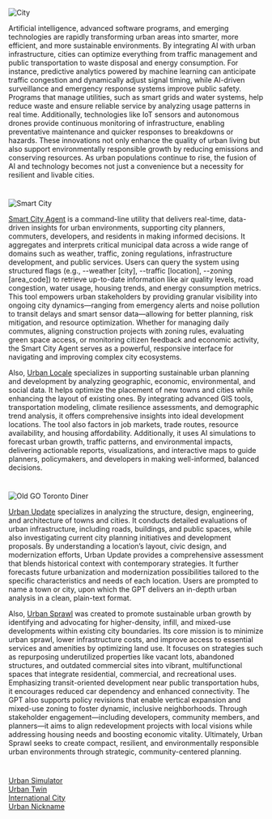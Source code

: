![City](https://github.com/user-attachments/assets/15eae9a4-3578-46b9-9023-bbefcc36cb72)

Artificial intelligence, advanced software programs, and emerging technologies are rapidly transforming urban areas into smarter, more efficient, and more sustainable environments. By integrating AI with urban infrastructure, cities can optimize everything from traffic management and public transportation to waste disposal and energy consumption. For instance, predictive analytics powered by machine learning can anticipate traffic congestion and dynamically adjust signal timing, while AI-driven surveillance and emergency response systems improve public safety. Programs that manage utilities, such as smart grids and water systems, help reduce waste and ensure reliable service by analyzing usage patterns in real time. Additionally, technologies like IoT sensors and autonomous drones provide continuous monitoring of infrastructure, enabling preventative maintenance and quicker responses to breakdowns or hazards. These innovations not only enhance the quality of urban living but also support environmentally responsible growth by reducing emissions and conserving resources. As urban populations continue to rise, the fusion of AI and technology becomes not just a convenience but a necessity for resilient and livable cities.

#

![Smart City](https://github.com/user-attachments/assets/cd469d73-70b1-4869-90ec-cd3bfc2886a9)

[Smart City Agent](https://chatgpt.com/g/g-683ada1cfadc8191ade94bb1b9da7dd5-smart-city-agent) is a command-line utility that delivers real-time, data-driven insights for urban environments, supporting city planners, commuters, developers, and residents in making informed decisions. It aggregates and interprets critical municipal data across a wide range of domains such as weather, traffic, zoning regulations, infrastructure development, and public services. Users can query the system using structured flags (e.g., --weather [city], --traffic [location], --zoning [area_code]) to retrieve up-to-date information like air quality levels, road congestion, water usage, housing trends, and energy consumption metrics. This tool empowers urban stakeholders by providing granular visibility into ongoing city dynamics—ranging from emergency alerts and noise pollution to transit delays and smart sensor data—allowing for better planning, risk mitigation, and resource optimization. Whether for managing daily commutes, aligning construction projects with zoning rules, evaluating green space access, or monitoring citizen feedback and economic activity, the Smart City Agent serves as a powerful, responsive interface for navigating and improving complex city ecosystems.

Also, [Urban Locale](https://chatgpt.com/g/g-67b361d827c88191850b551883a31294-urban-locale) specializes in supporting sustainable urban planning and development by analyzing geographic, economic, environmental, and social data. It helps optimize the placement of new towns and cities while enhancing the layout of existing ones. By integrating advanced GIS tools, transportation modeling, climate resilience assessments, and demographic trend analysis, it offers comprehensive insights into ideal development locations. The tool also factors in job markets, trade routes, resource availability, and housing affordability. Additionally, it uses AI simulations to forecast urban growth, traffic patterns, and environmental impacts, delivering actionable reports, visualizations, and interactive maps to guide planners, policymakers, and developers in making well-informed, balanced decisions. 

#

![Old GO Toronto Diner](https://github.com/user-attachments/assets/13110373-d70f-4b1b-b651-f13c68d8ae52)

[Urban Update](https://chatgpt.com/g/g-87Dl1RabQ-urban-update) specializes in analyzing the structure, design, engineering, and architecture of towns and cities. It conducts detailed evaluations of urban infrastructure, including roads, buildings, and public spaces, while also investigating current city planning initiatives and development proposals. By understanding a location’s layout, civic design, and modernization efforts, Urban Update provides a comprehensive assessment that blends historical context with contemporary strategies. It further forecasts future urbanization and modernization possibilities tailored to the specific characteristics and needs of each location. Users are prompted to name a town or city, upon which the GPT delivers an in-depth urban analysis in a clean, plain-text format.

Also, [Urban Sprawl](https://chatgpt.com/g/g-6771588084a481919d7cfdcad767828b-urban-sprawl) was created to promote sustainable urban growth by identifying and advocating for higher-density, infill, and mixed-use developments within existing city boundaries. Its core mission is to minimize urban sprawl, lower infrastructure costs, and improve access to essential services and amenities by optimizing land use. It focuses on strategies such as repurposing underutilized properties like vacant lots, abandoned structures, and outdated commercial sites into vibrant, multifunctional spaces that integrate residential, commercial, and recreational uses. Emphasizing transit-oriented development near public transportation hubs, it encourages reduced car dependency and enhanced connectivity. The GPT also supports policy revisions that enable vertical expansion and mixed-use zoning to foster dynamic, inclusive neighborhoods. Through stakeholder engagement—including developers, community members, and planners—it aims to align redevelopment projects with local visions while addressing housing needs and boosting economic vitality. Ultimately, Urban Sprawl seeks to create compact, resilient, and environmentally responsible urban environments through strategic, community-centered planning.

#

[Urban Simulator](https://chat.openai.com/g/g-XQ2wkdcXL-urban-simulator)
<br>
[Urban Twin](https://chatgpt.com/g/g-67aeecb1cf008191bfdc5922f73d8fc7-urban-twin)
<br>
[International City](https://chatgpt.com/g/g-67fa4b62ddac8191ab7486f760f2fae7-international-city)
<br>
[Urban Nickname](https://chatgpt.com/g/g-67d9b1ab69648191a7858caec9570bda-urban-nickname)
